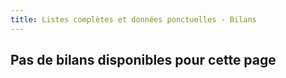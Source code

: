 ```yaml
---
title: Listes complètes et données ponctuelles - Bilans
---
```


## Pas de bilans disponibles pour cette page
